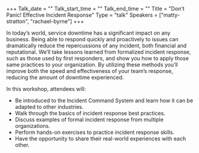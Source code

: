 +++
Talk_date = ""
Talk_start_time = ""
Talk_end_time = ""
Title = "Don't Panic! Effective Incident Response"
Type = "talk"
Speakers = ["matty-stratton", "rachael-byrne"]
+++

In today’s world, service downtime has a significant impact on any business. Being able to respond quickly and proactively to issues can dramatically reduce the repercussions of any incident, both financial and reputational. We’ll take lessons learned from formalized incident response, such as those used by first responders, and show you how to apply those same practices to your organization. By utilizing these methods you’ll improve both the speed and effectiveness of your team’s response, reducing the amount of downtime experienced.

In this workshop, attendees will:

* Be introduced to the Incident Command System and learn how it can be adapted to other industries.
* Walk through the basics of incident response best practices.
* Discuss examples of formal incident response from multiple organizations.
* Perform hands-on exercises to practice incident response skills.
* Have the opportunity to share their real-world experiences with each other.
